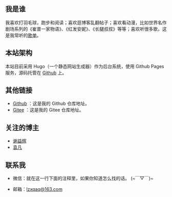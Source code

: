 ---
---

## 我是谁

我喜欢打羽毛球，跑步和阅读；喜欢逛博客乱翻帖子；喜欢看动漫，比如世界名作剧场系列的《崔普一家物语》、《红发安妮》、《长腿叔叔》等等；喜欢听很多歌，这是我常听的[歌单](/sing)。

## 本站架构

本站目前采用 Hugo（一个静态网站生成器）作为后台系统，使用 Github Pages 服务，源码托管在 [Github](https://github.com/lzxqaq/source_lzxqaq.git) 上。  


## 其他链接

* [Github](https://github.com/lzxqaq) ：这是我的 Github 仓库地址。
* [Gitee](https://gitee.com/lzxqaq) ：这是我的 Gitee 仓库地址。

## 关注的博主

* [谢益辉](https://yihui.org)
* [袁凡](https://yuanfan.rbind.io)

## 联系我
* 微信：就在这一行下面的注释里，如果你知道怎么找的话。 (~￣▽￣)~
<!-- * 微信号：BaiGei-Wan -->
* 邮箱：[lzxqaq@163.com](mailto:lzxqaq@163.com) 